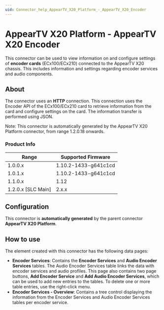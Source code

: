 ```yaml
---
uid: Connector_help_AppearTV_X20_Platform_-_AppearTV_X20_Encoder
---
```


# AppearTV X20 Platform - AppearTV X20 Encoder

This connector can be used to view information on and configure settings of **encoder cards** (ECx100/ECx210) connected to the AppearTV X20 chassis. This includes information and settings regarding encoder services and audio components.

## About

The connector uses an **HTTP** connection. This connection uses the Encoder API of the ECx100/ECx210 card to retrieve information from the card and configure settings on the card. The information transfer is performed using JSON.

Note: This connector is automatically generated by the AppearTV X20 Platform connector, from range 1.2.0.18 onwards.

### Product Info

| Range              | Supported Firmware   |
|----------------------|------------------------|
| 1.0.0.x              | 1.10.2-1433-g641c1cd   |
| 1.0.1.x              | 1.10.2-1433-g641c1cd   |
| 1.1.0.x              | 1.12                   |
| 1.2.0.x [SLC Main]   | 2.x.x                  |

## Configuration

This connector is **automatically generated** by the parent connector **AppearTV X20 Platform**.

## How to use

The element created with this connector has the following data pages:

- **Encoder Services**: Contains the **Encoder Services** and **Audio Encoder Services** tables. The Audio Encoder Services table links the data with encoder services and audio profiles. This page also contains two page buttons, **Add Encoder Service** and **Add Audio Encoder Services**, which can be used to add new entries to the tables. To delete one or more table entries, use the right-click menu.
- **Encoder Services - Overview**: Contains a tree control displaying the information from the Encoder Services and Audio Encoder Services tables per encoder service.
